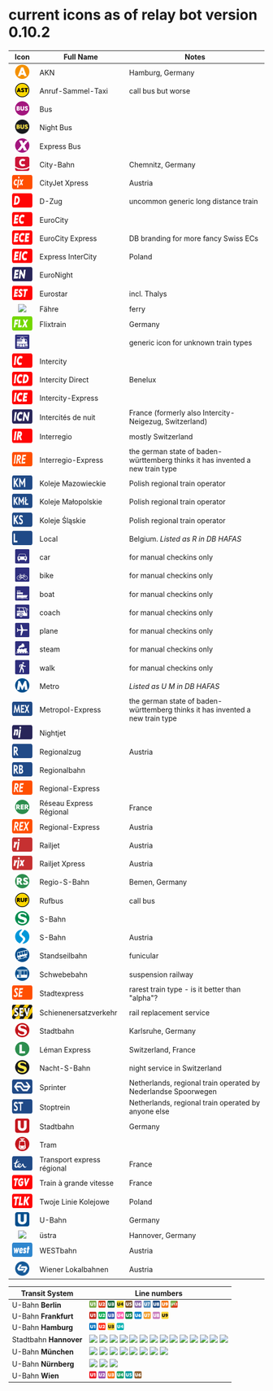 # current icons as of relay bot version 0.10.2
 
 Icon  | Full Name | Notes
:----: | --------- | -----
<img src="/icons/A.png" style="height: 2em;"> | AKN | Hamburg, Germany
<img src="/icons/AST.png" style="height: 2em;"> | Anruf-Sammel-Taxi | call bus but worse
<img src="/icons/Bus.png" style="height: 2em;"> | Bus |
<img src="/icons/BusN.png" style="height: 2em;"> | Night Bus |
<img src="/icons/BusX.png" style="height: 2em;"> | Express Bus |
<img src="/icons/CB.png" style="height: 2em;"> | City-Bahn | Chemnitz, Germany
<img src="/icons/CJX.png" style="height: 2em;width:4em;"> | CityJet Xpress | Austria
<img src="/icons/D.png" style="height: 2em;width:4em;"> | D-Zug | uncommon generic long distance train
<img src="/icons/EC.png" style="height: 2em;width:4em;"> | EuroCity |
<img src="/icons/ECE.png" style="height: 2em;width:4em;"> | EuroCity Express | DB branding for more fancy Swiss ECs
<img src="/icons/EIC.png" style="height: 2em;width:4em;"> | Express InterCity | Poland
<img src="/icons/EN.png" style="height: 2em;width:4em;"> | EuroNight |
<img src="/icons/EST.png" style="height: 2em;width:4em;"> | Eurostar | incl. Thalys
<img src="/icons/Fähre.png" style="height: 2em;"> | Fähre | ferry
<img src="/icons/FLX.png" style="height: 2em;width:4em;"> | Flixtrain | Germany
<img src="/icons/generic.png" style="height: 2em;"> | | generic icon for unknown train types
<img src="/icons/IC.png" style="height: 2em;width:4em;"> | Intercity |
<img src="/icons/ICD.png" style="height: 2em;width:4em;"> | Intercity Direct | Benelux
<img src="/icons/ICE.png" style="height: 2em;width:4em;"> | Intercity-Express |
<img src="/icons/ICN.png" style="height: 2em;width:4em;"> | Intercités de nuit | France (formerly also Intercity-Neigezug, Switzerland)
<img src="/icons/IR.png" style="height: 2em;width:4em;"> | Interregio | mostly Switzerland
<img src="/icons/IRE.png" style="height: 2em;width:4em;"> | Interregio-Express | the german state of baden-württemberg thinks it has invented a new train type
<img src="/icons/KM.png" style="height: 2em;width:4em;"> | Koleje Mazowieckie | Polish regional train operator
<img src="/icons/KMŁ.png" style="height: 2em;width:4em;"> | Koleje Małopolskie | Polish regional train operator
<img src="/icons/KS.png" style="height: 2em;width:4em;"> | Koleje Śląskie | Polish regional train operator
<img src="/icons/L.png" style="height: 2em;width:4em;"> | Local | Belgium. *Listed as R in DB HAFAS*
<img src="/icons/manual-auto.png" style="height: 2em;"> | car | for manual checkins only
<img src="/icons/manual-bike.png" style="height: 2em;"> | bike | for manual checkins only
<img src="/icons/manual-boat.png" style="height: 2em;"> | boat | for manual checkins only
<img src="/icons/manual-coach.png" style="height: 2em;"> | coach | for manual checkins only
<img src="/icons/manual-plane.png" style="height: 2em;"> | plane | for manual checkins only
<img src="/icons/manual-steam.png" style="height: 2em;"> | steam | for manual checkins only
<img src="/icons/manual-walk.png" style="height: 2em;"> | walk | for manual checkins only
<img src="/icons/metro.png" style="height: 2em;"> | Metro | *Listed as U M in DB HAFAS*
<img src="/icons/MEX.png" style="height: 2em;width:4em;"> | Metropol-Express | the german state of baden-württemberg thinks it has invented a new train type
<img src="/icons/NJ.png" style="height: 2em;width:4em;"> | Nightjet |
<img src="/icons/R.png" style="height: 2em;width:4em;"> | Regionalzug | Austria
<img src="/icons/RB.png" style="height: 2em;width:4em;"> | Regionalbahn |
<img src="/icons/RE.png" style="height: 2em;width:4em;"> | Regional-Express |
<img src="/icons/RER.png" style="height: 2em;"> | Réseau Express Régional | France
<img src="/icons/REX.png" style="height: 2em;width:4em;"> | Regional-Express | Austria
<img src="/icons/RJ.png" style="height: 2em;width:4em;"> | Railjet | Austria
<img src="/icons/RJX.png" style="height: 2em;width:4em;"> | Railjet Xpress | Austria
<img src="/icons/RS.png" style="height: 2em;"> | Regio-S-Bahn | Bemen, Germany
<img src="/icons/RUF.png" style="height: 2em;"> | Rufbus | call bus
<img src="/icons/S.png" style="height: 2em;"> | S-Bahn |
<img src="/icons/S AT.png" style="height: 2em;"> | S-Bahn | Austria
<img src="/icons/SB.png" style="height: 2em;"> | Standseilbahn | funicular
<img src="/icons/Schw-B.png" style="height: 2em;"> | Schwebebahn | suspension railway
<img src="/icons/SE.png" style="height: 2em;width:4em;"> | Stadtexpress | rarest train type - is it better than "alpha"?
<img src="/icons/SEV.png" style="height: 2em;width:4em;"> | Schienenersatzverkehr | rail replacement service
<img src="/icons/S KA.png" style="height: 2em;"> | Stadtbahn | Karlsruhe, Germany
<img src="/icons/S L.png" style="height: 2em;"> | Léman Express | Switzerland, France
<img src="/icons/S N.png" style="height: 2em;"> | Nacht-S-Bahn | night service in Switzerland
<img src="/icons/SPR.png" style="height: 2em;width:4em;"> | Sprinter | Netherlands, regional train operated by Nederlandse Spoorwegen
<img src="/icons/ST.png" style="height: 2em;width:4em;"> | Stoptrein | Netherlands, regional train operated by anyone else
<img src="/icons/STB.png" style="height: 2em;"> | Stadtbahn | Germany
<img src="/icons/STR.png" style="height: 2em;"> | Tram |
<img src="/icons/TER.png" style="height: 2em;width:4em;"> | Transport express régional | France
<img src="/icons/TGV.png" style="height: 2em;width:4em;"> | Train à grande vitesse | France
<img src="/icons/TLK.png" style="height: 2em;width:4em;"> | Twoje Linie Kolejowe | Poland
<img src="/icons/U.png" style="height: 2em;"> | U-Bahn | Germany
<img src="/icons/Ü.png" style="height: 2em;"> | üstra | Hannover, Germany
<img src="/icons/WB.png" style="height: 2em;width:4em;"> | WESTbahn | Austria
<img src="/icons/WLB.png" style="height: 2em;"> | Wiener Lokalbahnen | Austria

Transit System | Line numbers
---- | -----
U-Bahn **Berlin** | <img src="/icons/U Berlin 1.png" style="height: 1em;"> <img src="/icons/U Berlin 2.png" style="height: 1em;"> <img src="/icons/U Berlin 3.png" style="height: 1em;"> <img src="/icons/U Berlin 4.png" style="height: 1em;"> <img src="/icons/U Berlin 5.png" style="height: 1em;"> <img src="/icons/U Berlin 6.png" style="height: 1em;"> <img src="/icons/U Berlin 7.png" style="height: 1em;"> <img src="/icons/U Berlin 8.png" style="height: 1em;"> <img src="/icons/U Berlin 9.png" style="height: 1em;"> <img src="/icons/U Berlin 12.png" style="height: 1em;">
U-Bahn **Frankfurt** | <img src="/icons/U Frankfurt 1.png" style="height: 1em;"> <img src="/icons/U Frankfurt 2.png" style="height: 1em;"> <img src="/icons/U Frankfurt 3.png" style="height: 1em;"> <img src="/icons/U Frankfurt 4.png" style="height: 1em;"> <img src="/icons/U Frankfurt 5.png" style="height: 1em;"> <img src="/icons/U Frankfurt 6.png" style="height: 1em;"> <img src="/icons/U Frankfurt 7.png" style="height: 1em;"> <img src="/icons/U Frankfurt 8.png" style="height: 1em;"> <img src="/icons/U Frankfurt 9.png" style="height: 1em;">
U-Bahn **Hamburg** | <img src="/icons/U Hamburg 1.png" style="height: 1em;"> <img src="/icons/U Hamburg 2.png" style="height: 1em;"> <img src="/icons/U Hamburg 3.png" style="height: 1em;"> <img src="/icons/U Hamburg 4.png" style="height: 1em;">
Stadtbahn **Hannover** | <img src="/icons/Ü1.png" style="height: 1em;"> <img src="/icons/Ü2.png" style="height: 1em;"> <img src="/icons/Ü3.png" style="height: 1em;"> <img src="/icons/Ü4.png" style="height: 1em;"> <img src="/icons/Ü5.png" style="height: 1em;"> <img src="/icons/Ü6.png" style="height: 1em;"> <img src="/icons/Ü7.png" style="height: 1em;"> <img src="/icons/Ü8.png" style="height: 1em;"> <img src="/icons/Ü9.png" style="height: 1em;"> <img src="/icons/Ü10.png" style="height: 1em;"> <img src="/icons/Ü11.png" style="height: 1em;"> <img src="/icons/Ü12.png" style="height: 1em;"> <img src="/icons/Ü13.png" style="height: 1em;"> <img src="/icons/Ü17.png" style="height: 1em;">
U-Bahn **München** | <img src="/icons/U München 1.png" style="height: 1em;"> <img src="/icons/U München 2.png" style="height: 1em;"> <img src="/icons/U München 3.png" style="height: 1em;"> <img src="/icons/U München 4.png" style="height: 1em;"> <img src="/icons/U München 5.png" style="height: 1em;"> <img src="/icons/U München 6.png" style="height: 1em;"> <img src="/icons/U München 7.png" style="height: 1em;"> <img src="/icons/U München 8.png" style="height: 1em;">
U-Bahn **Nürnberg** | <img src="/icons/U Nürnberg 1.png" style="height: 1em;"> <img src="/icons/U Nürnberg 2.png" style="height: 1em;"> <img src="/icons/U Nürnberg 3.png" style="height: 1em;">
U-Bahn **Wien** | <img src="/icons/U Wien 1.png" style="height: 1em;"> <img src="/icons/U Wien 2.png" style="height: 1em;"> <img src="/icons/U Wien 3.png" style="height: 1em;"> <img src="/icons/U Wien 4.png" style="height: 1em;"> <img src="/icons/U Wien 5.png" style="height: 1em;"> <img src="/icons/U Wien 6.png" style="height: 1em;">

